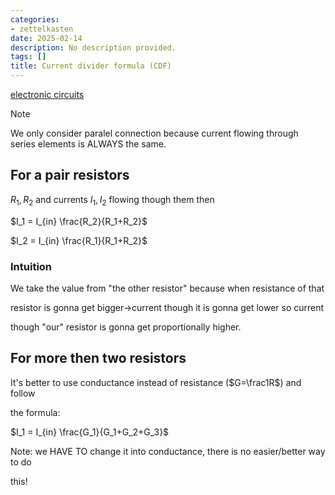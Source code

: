 ```yaml
---
categories:
- zettelkasten
date: 2025-02-14
description: No description provided.
tags: []
title: Current divider formula (CDF)
---
```


[electronic circuits](electronic%20circuit)

> [!Note]
> We only consider paralel connection because current flowing through series
elements is ALWAYS the same.

## For a pair resistors

$R_1,R_2$ and currents $I_1,I_2$ flowing though them then 

$I_1 = I_{in} \frac{R_2}{R_1+R_2}$ 

$I_2 = I_{in} \frac{R_1}{R_1+R_2}$ 

### Intuition

We take the value from "the other resistor" because when resistance of that

resistor is gonna get bigger->current though it is gonna get lower so current

though "our" resistor is gonna get proportionally higher.

## For more then two resistors

It's better to use conductance instead of resistance ($G=\frac1R$) and follow

the formula:

$I_1 = I_{in} \frac{G_1}{G_1+G_2+G_3}$ 

Note: we HAVE TO change it into conductance, there is no easier/better way to do

this!
